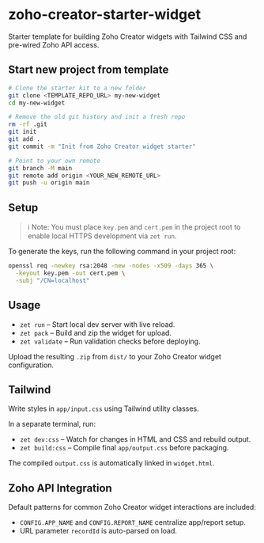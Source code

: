 # zoho-creator-starter-widget

Starter template for building Zoho Creator widgets with Tailwind CSS and pre-wired Zoho API access.

## Start new project from template
```bash
# Clone the starter kit to a new folder
git clone <TEMPLATE_REPO_URL> my-new-widget
cd my-new-widget

# Remove the old git history and init a fresh repo
rm -rf .git
git init
git add .
git commit -m "Init from Zoho Creator widget starter"

# Point to your own remote
git branch -M main
git remote add origin <YOUR_NEW_REMOTE_URL>
git push -u origin main
```

## Setup
> ℹ️ Note: You must place `key.pem` and `cert.pem` in the project root to enable local HTTPS development via `zet run`.

To generate the keys, run the following command in your project root:
```bash
openssl req -newkey rsa:2048 -new -nodes -x509 -days 365 \
  -keyout key.pem -out cert.pem \
  -subj "/CN=localhost"
```

## Usage

- `zet run` – Start local dev server with live reload.
- `zet pack` – Build and zip the widget for upload.
- `zet validate` – Run validation checks before deploying.

Upload the resulting `.zip` from `dist/` to your Zoho Creator widget configuration.

## Tailwind

Write styles in `app/input.css` using Tailwind utility classes.

In a separate terminal, run:

- `zet dev:css` – Watch for changes in HTML and CSS and rebuild output.
- `zet build:css` – Compile final `app/output.css` before packaging.

The compiled `output.css` is automatically linked in `widget.html`.

## Zoho API Integration

Default patterns for common Zoho Creator widget interactions are included:
- `CONFIG.APP_NAME` and `CONFIG.REPORT_NAME` centralize app/report setup.
- URL parameter `recordId` is auto-parsed on load.

